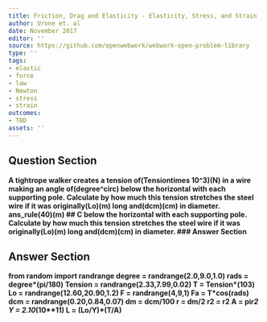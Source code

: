 ```yaml
---
title: Friction, Drag and Elasticity - Elasticity, Stress, and Strain
author: Urone et. al
date: November 2017
editor: ''
source: https://github.com/openwebwork/webwork-open-problem-library
type: ''
tags:
- elastic
- force
- law
- Newton
- stress
- strain
outcomes:
- TBD
assets: ''
---
```


## Question Section 

<b>
A tightrope walker creates a tension of(Tensiontimes 10^3)(N) in a wire making an angle of(degree^circ) below the horizontal with each supporting pole. Calculate by how much this tension stretches the steel wire if it was originally(Lo)(m) long and(dcm)(cm) in diameter.
ans_rule(40)(m)
## C
below the horizontal with each supporting pole. Calculate by how much this tension stretches the steel wire if it was originally(Lo)(m) long and(dcm)(cm) in diameter.
### Answer Section


## Answer Section

from random import randrange
degree = randrange(2.0,9.0,1.0)
rads = degree*(pi/180)
Tension = randrange(2.33,7.99,0.02)
T = Tension*(10**3)
Lo = randrange(12.60,20.90,1.2)
F = randrange(4,9,1)
Fa = T*cos(rads)
dcm = randrange(0.20,0.84,0.07)
dm = dcm/100
r = dm/2
r2 = r**2
A = pi*r2
Y = 2.10*(10**11)
L = (Lo/Y)*(T/A)